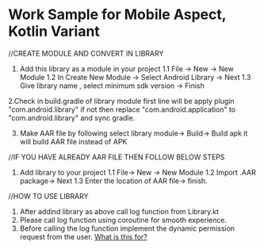 # Work Sample for Mobile Aspect, Kotlin Variant

//CREATE MODULE AND CONVERT IN LIBRARY
1. Add this library as a module in your project
1.1 File -> New -> New Module
1.2 In Create New Module -> Select Android Library -> Next
1.3 Give library name , select minimum sdk version -> Finish

2.Check in build.gradle of library module first line will be apply plugin "com.android.library"
if not then replace "com.android.application" to "com.android.library" and sync gradle.

3. Make AAR file by following
select library module-> Build-> Build apk
it will build AAR file instead of APK


//IF YOU HAVE ALREADY AAR FILE THEN FOLLOW BELOW STEPS
1. Add library to your project
1.1 File-> New -> New Module
1.2 Import .AAR package-> Next
1.3 Enter the location of AAR file-> finish.


//HOW TO USE LIBRARY
1. After addind library as above call log function from Library.kt
2. Please call log function using coroutine for smooth experience.
3. Before calling the log function implement the dynamic permission request from the user.
[What is this for?](https://github.com/EQWorks/work-samples#what-is-this)
